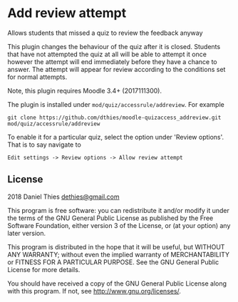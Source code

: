 # Add review attempt #

Allows students that missed a quiz to review the feedback anyway

This plugin changes the behaviour of the quiz after it is closed. Students
that have not attempted the quiz at all will be able to attempt it once
however the attempt will end immediately before they have a chance to
answer. The attempt will appear for review according to the conditions
set for normal attempts.

Note, this plugin requires Moodle 3.4+ (2017111300).

The plugin is installed under `mod/quiz/accessrule/addreview`.  For example

    git clone https://github.com/dthies/moodle-quizaccess_addreview.git mod/quiz/accessrule/addreview

To enable it for a particular quiz, select the option under 'Review
options'.  That is to say navigate to

    Edit settings -> Review options -> Allow review attempt 



## License ##

2018 Daniel Thies <dethies@gmail.com>

This program is free software: you can redistribute it and/or modify it
under the terms of the GNU General Public License as published by the
Free Software Foundation, either version 3 of the License, or (at your
option) any later version.

This program is distributed in the hope that it will be useful, but
WITHOUT ANY WARRANTY; without even the implied warranty of MERCHANTABILITY
or FITNESS FOR A PARTICULAR PURPOSE.  See the GNU General Public License
for more details.

You should have received a copy of the GNU General Public License along
with this program.  If not, see <http://www.gnu.org/licenses/>.
